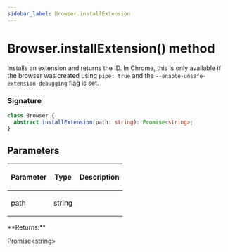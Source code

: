 ```yaml
---
sidebar_label: Browser.installExtension
---
```


# Browser.installExtension() method

Installs an extension and returns the ID. In Chrome, this is only available if the browser was created using `pipe: true` and the `--enable-unsafe-extension-debugging` flag is set.

### Signature

```typescript
class Browser {
  abstract installExtension(path: string): Promise<string>;
}
```

## Parameters

<table><thead><tr><th>

Parameter

</th><th>

Type

</th><th>

Description

</th></tr></thead>
<tbody><tr><td>

path

</td><td>

string

</td><td>

</td></tr>
</tbody></table>
**Returns:**

Promise&lt;string&gt;
